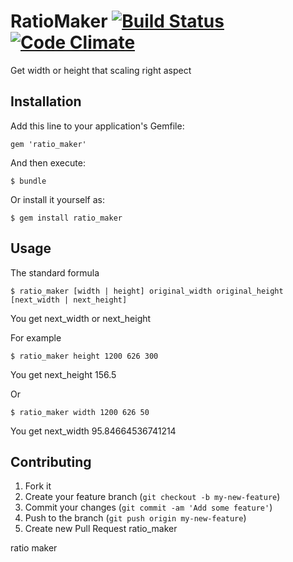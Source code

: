# RatioMaker [![Build Status](https://travis-ci.org/nigohiroki/ratio_maker.svg?branch=master)](https://travis-ci.org/nigohiroki/ratio_maker) [![Code Climate](https://codeclimate.com/github/nigohiroki/ratio_maker.png)](https://codeclimate.com/github/nigohiroki/ratio_maker)

Get width or height that scaling right aspect

## Installation

Add this line to your application's Gemfile:

    gem 'ratio_maker'

And then execute:

    $ bundle

Or install it yourself as:

    $ gem install ratio_maker

## Usage

The standard formula 

    $ ratio_maker [width | height] original_width original_height [next_width | next_height]

You get next_width or next_height

For example

    $ ratio_maker height 1200 626 300

You get next_height 156.5

Or

    $ ratio_maker width 1200 626 50

You get next_width 95.84664536741214

## Contributing

1. Fork it
2. Create your feature branch (`git checkout -b my-new-feature`)
3. Commit your changes (`git commit -am 'Add some feature'`)
4. Push to the branch (`git push origin my-new-feature`)
5. Create new Pull Request
ratio_maker

ratio maker
